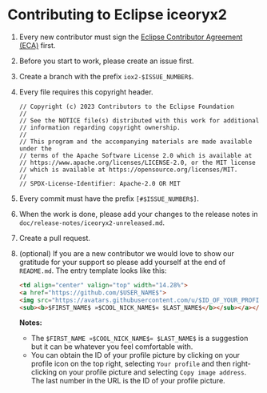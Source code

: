 # Contributing to Eclipse iceoryx2

 1. Every new contributor must sign the
    [Eclipse Contributor Agreement (ECA)](https://www.eclipse.org/legal/ECA.php)
    first.
 2. Before you start to work, please create an issue first.
 3. Create a branch with the prefix `iox2-$ISSUE_NUMBER$`.
 4. Every file requires this copyright header.

    ```
    // Copyright (c) 2023 Contributors to the Eclipse Foundation
    //
    // See the NOTICE file(s) distributed with this work for additional
    // information regarding copyright ownership.
    //
    // This program and the accompanying materials are made available under the
    // terms of the Apache Software License 2.0 which is available at
    // https://www.apache.org/licenses/LICENSE-2.0, or the MIT license
    // which is available at https://opensource.org/licenses/MIT.
    //
    // SPDX-License-Identifier: Apache-2.0 OR MIT
    ```

 5. Every commit must have the prefix `[#$ISSUE_NUMBER$]`.
 6. When the work is done, please add your changes to the release notes in
    `doc/release-notes/iceoryx2-unreleased.md`.
 7. Create a pull request.
 8. (optional) If you are a new contributor we would love to show our gratitude
    for your support so please add yourself at the end of `README.md`.
    The entry template looks like this:

    ```html
    <td align="center" valign="top" width="14.28%">
    <a href="https://github.com/$USER_NAME$">
    <img src="https://avatars.githubusercontent.com/u/$ID_OF_YOUR_PROFILE_PICTURE$" width="120px;" alt="$FIRST_NAME$ »$COOL_NICK_NAME$« $LAST_NAME$"/><br />
    <sub><b>$FIRST_NAME$ »$COOL_NICK_NAME$« $LAST_NAME$</b></sub></a></td>
    ```

    **Notes:**
     * The `$FIRST_NAME »$COOL_NICK_NAME$« $LAST_NAME$` is a suggestion but it can
       be whatever you feel comfortable with.
     * You can obtain the ID of your profile picture by clicking on your profile
        icon on the top right, selecting `Your profile` and then right-clicking on
        your profile picture and selecting `Copy image address`. The last number in
        the URL is the ID of your profile picture.
